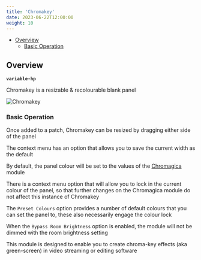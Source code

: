 ```yaml
---
title: 'Chromakey'
date: 2023-06-22T12:00:00
weight: 10
---
```


- [Overview](#overview)
  - [Basic Operation](#basic-operation)

## Overview

**`variable-hp`**

Chromakey is a resizable & recolourable blank panel

![Chromakey](/images/chromakey.png)

### Basic Operation

Once added to a patch, Chromakey can be resized by dragging either side of the panel

The context menu has an option that allows you to save the current width as the default

By default, the panel colour will be set to the values of the [Chromagica](/manual/chromagica/)
module

There is a context menu option that will allow you to lock in the current colour of the panel, so
that further changes on the Chromagica module do not affect this instance of Chromakey

The `Preset Colours` option provides a number of default colours that you can set the panel to,
these also necessarily engage the colour lock

When the `Bypass Room Brightness` option is enabled, the module will not be dimmed with the room
brightness setting

This module is designed to enable you to create chroma-key effects (aka green-screen) in video
streaming or editing software
